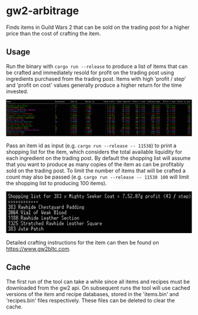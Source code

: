# gw2-arbitrage

Finds items in Guild Wars 2 that can be sold on the trading post for a higher price than the cost of crafting the item.

## Usage

Run the binary with `cargo run --release` to produce a list of items that can be crafted and immediately resold
for profit on the trading post using ingredients purchased from the trading post. Items with high 'profit / step'
and 'profit on cost' values generally produce a higher return for the time invested.

![List of items](screen1.png)

Pass an item id as input (e.g. `cargo run --release -- 11538`) to print a shopping list for the item, which considers
the total available liquidity for each ingredient on the trading post. By default the shopping list will assume that you
want to produce as many copies of the item as can be profitably sold on the trading post. To limit the number of items
that will be crafted a count may also be passed (e.g. `cargo run --release -- 11538 100` will limit the shopping list to producing 100 items).

![List of ingredients](screen2.png)

Detailed crafting instructions for the item can then be found on https://www.gw2bltc.com.

## Cache

The first run of the tool can take a while since all items and recipes must be downloaded from the gw2 api.
On subsequent runs the tool will use cached versions of the item and recipe databases, stored in the 'items.bin' and 'recipes.bin' files respectively.
These files can be deleted to clear the cache.
